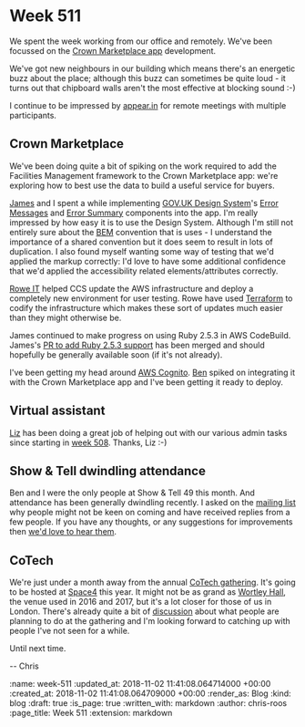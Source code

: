 Week 511
========

We spent the week working from our office and remotely. We've been focussed on the [Crown Marketplace app][crown-marketplace] development.

We've got new neighbours in our building which means there's an energetic buzz about the place; although this buzz can sometimes be quite loud - it turns out that chipboard walls aren't the most effective at blocking sound :-)

I continue to be impressed by [appear.in][appear-in] for remote meetings with multiple participants.

## Crown Marketplace

We've been doing quite a bit of spiking on the work required to add the Facilities Management framework to the Crown Marketplace app: we're exploring how to best use the data to build a useful service for buyers.

[James][james-mead] and I spent a while implementing [GOV.UK Design System][govuk-design-system]'s [Error Messages][govuk-error-messages] and [Error Summary][govuk-error-summary] components into the app. I'm really impressed by how easy it is to use the Design System. Although I'm still not entirely sure about the [BEM][bem] convention that is uses - I understand the importance of a shared convention but it does seem to result in lots of duplication. I also found myself wanting some way of testing that we'd applied the markup correctly: I'd love to have some additional confidence that we'd applied the accessibility related elements/attributes correctly.

[Rowe IT][rowe-it] helped CCS update the AWS infrastructure and deploy a completely new environment for user testing. Rowe have used [Terraform][terraform] to codify the infrastructure which makes these sort of updates much easier than they might otherwise be.

James continued to make progress on using Ruby 2.5.3 in AWS CodeBuild. James's [PR to add Ruby 2.5.3 support][aws-pr-143] has been merged and should hopefully be generally available soon (if it's not already).

I've been getting my head around [AWS Cognito][aws-cognito]. [Ben][ben-griffiths] spiked on integrating it with the Crown Marketplace app and I've been getting it ready to deploy.

## Virtual assistant

[Liz][liz-griffiths] has been doing a great job of helping out with our various admin tasks since starting in [week 508][week-508]. Thanks, Liz :-)

## Show & Tell dwindling attendance

Ben and I were the only people at Show & Tell 49 this month. And attendance has been generally dwindling recently. I asked on the [mailing list][show-and-tell-mailing-list] why people might not be keen on coming and have received replies from a few people. If you have any thoughts, or any suggestions for improvements then [we'd love to hear them][contact-us].

## CoTech

We're just under a month away from the annual [CoTech gathering][cotech-2018]. It's going to be hosted at [Space4][space4] this year. It might not be as grand as [Wortley Hall][wortley-hall], the venue used in 2016 and 2017, but it's a lot closer for those of us in London. There's already quite a bit of [discussion][cotech-community] about what people are planning to do at the gathering and I'm looking forward to catching up with people I've not seen for a while.

Until next time.

-- Chris

[appear-in]: https://appear.in/
[aws-cognito]: https://aws.amazon.com/cognito/
[aws-pr-143]: https://github.com/aws/aws-codebuild-docker-images/pull/134
[bem]: http://getbem.com/
[ben-griffiths]: /ben-griffiths
[contact-us]: /contact
[cotech-2018]: https://community.coops.tech/t/cotech-space4-gathering-29-30th-november-2018/1033
[cotech-community]: https://community.coops.tech/
[crown-marketplace]: https://github.com/Crown-Commercial-Service/crown-marketplace
[govuk-design-system]: https://design-system.service.gov.uk/
[govuk-error-messages]: https://design-system.service.gov.uk/components/error-message/
[govuk-error-summary]: https://design-system.service.gov.uk/components/error-summary/
[james-mead]: /james-mead
[liz-griffiths]: https://twitter.com/elderberry
[rowe-it]: http://www.roweit.co.uk/
[show-and-tell-mailing-list]: https://groups.google.com/a/gofreerange.com/forum/#!forum/show-and-tell
[space4]: http://space4.tech/
[terraform]: https://www.terraform.io/
[week-508]: /week-508
[wortley-hall]: https://www.wortleyhall.org.uk/

:name: week-511
:updated_at: 2018-11-02 11:41:08.064714000 +00:00
:created_at: 2018-11-02 11:41:08.064709000 +00:00
:render_as: Blog
:kind: blog
:draft: true
:is_page: true
:written_with: markdown
:author: chris-roos
:page_title: Week 511
:extension: markdown

